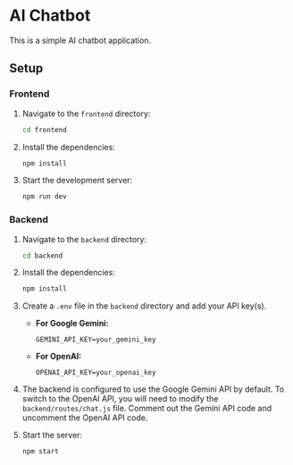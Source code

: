 # AI Chatbot

This is a simple AI chatbot application.

## Setup

### Frontend

1.  Navigate to the `frontend` directory:
    ```bash
    cd frontend
    ```
2.  Install the dependencies:
    ```bash
    npm install
    ```
3.  Start the development server:
    ```bash
    npm run dev
    ```

### Backend

1.  Navigate to the `backend` directory:
    ```bash
    cd backend
    ```
2.  Install the dependencies:
    ```bash
    npm install
    ```
3.  Create a `.env` file in the `backend` directory and add your API key(s).

    - **For Google Gemini:**
      ```
      GEMINI_API_KEY=your_gemini_key
      ```
    - **For OpenAI:**
      ```
      OPENAI_API_KEY=your_openai_key
      ```

4.  The backend is configured to use the Google Gemini API by default. To switch to the OpenAI API, you will need to modify the `backend/routes/chat.js` file. Comment out the Gemini API code and uncomment the OpenAI API code.

5.  Start the server:
    ```bash
    npm start
    ```
